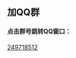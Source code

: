 ## 加QQ群

#### 点击群号跳转QQ窗口：
<a href="//shang.qq.com/wpa/qunwpa?idkey=755ffb99728fae1eb72058e92d372624fa59f69fcafa88d1cca1ae28c93bcbad" target="_blank">249718512</a>

